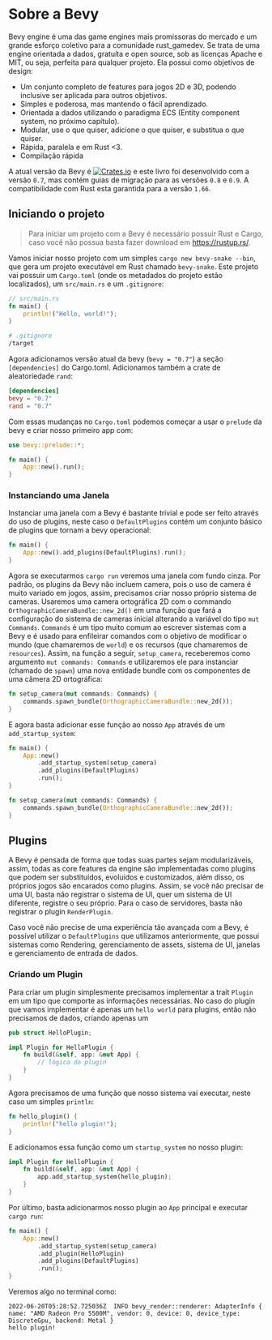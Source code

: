 # Sobre a Bevy

Bevy engine é uma das game engines mais promissoras do mercado e um grande esforço coletivo para a comunidade rust_gamedev. Se trata de uma engine orientada a dados, gratuíta e open source, sob as licenças Apache e MIT, ou seja, perfeita para qualquer projeto. Ela possui como objetivos de design:

* Um conjunto completo de features para jogos 2D e 3D, podendo inclusive ser aplicada para outros objetivos.
* Simples e poderosa, mas mantendo o fácil aprendizado.
* Orientada a dados utilizando o paradigma ECS (Entity component system, no próximo capítulo).
* Modular, use o que quiser, adicione o que quiser, e substitua o que quiser.
* Rápida, paralela e em Rust <3.
* Compilação rápida

A atual versão da Bevy é [![Crates.io](https://img.shields.io/crates/v/bevy.svg)](https://crates.io/crates/bevy) e este livro foi desenvolvido com a versão `0.7`, mas contém guias de migração para as versões `0.8` e `0.9`. A compatibilidade com Rust esta garantida para a versão `1.66`.

## Iniciando o projeto

> Para iniciar um projeto com a Bevy é necessário possuir Rust e Cargo, caso você não possua basta fazer download em https://rustup.rs/.

Vamos iniciar nosso projeto com um simples `cargo new bevy-snake --bin`, que gera um projeto executável em Rust chamado `bevy-snake`. Este projeto vai possuir um `Cargo.toml` (onde os metadados do projeto estão localizados), um `src/main.rs` e um `.gitignore`:

```rust
// src/main.rs
fn main() {
    println!("Hello, world!");
}
```

```sh
# .gitignore 
/target
```

Agora adicionamos versão atual da bevy (`bevy = "0.7"`) a seção `[dependencies]` do Cargo.toml. Adicionamos também a crate de aleatoriedade `rand`:

```toml
[dependencies]
bevy = "0.7"
rand = "0.7"
```

Com essas mudanças no `Cargo.toml` podemos começar a usar o `prelude` da bevy e criar nosso primeiro app com:

```rust
use bevy::prelude::*;

fn main() {
    App::new().run();
}
```

### Instanciando uma Janela

Instanciar uma janela com a Bevy é bastante trivial e pode ser feito através do uso de plugins, neste caso o `DefaultPlugins` contém um conjunto básico de plugins que tornam a bevy operacional:

```rust
fn main() {
    App::new().add_plugins(DefaultPlugins).run();
}
```

Agora se executarmos `cargo run` veremos uma janela com fundo cinza. Por padrão, os plugins da Bevy não incluem camera, pois o uso de camera é muito variado em jogos, assim, precisamos criar nosso próprio sistema de cameras. Usaremos uma camera ortográfica 2D com o commando `OrthographicCameraBundle::new_2d()` em uma função que fará a configuração do sistema de cameras inicial alterando a variável do tipo `mut Commands`. `Commands` é um tipo muito comum ao escrever sistemas com a Bevy e é usado para enfileirar comandos com o objetivo de modificar o mundo (que chamaremos de `world`) e os recursos (que chamaremos de `resources`). Assim, na função a seguir, `setup_camera`, receberemos como argumento `mut commands: Commands` e utilizaremos ele para instanciar (chamado de `spawn`) uma nova entidade bundle com os componentes de uma câmera 2D ortográfica:

```rust
fn setup_camera(mut commands: Commands) {
    commands.spawn_bundle(OrthographicCameraBundle::new_2d());
}
```

E agora basta adicionar esse função ao nosso `App` através de um `add_startup_system`:

```rust
fn main() {
    App::new()
        .add_startup_system(setup_camera)
        .add_plugins(DefaultPlugins)
        .run();
}

fn setup_camera(mut commands: Commands) {
    commands.spawn_bundle(OrthographicCameraBundle::new_2d());
}
```

## Plugins

A Bevy é pensada de forma que todas suas partes sejam modularizáveis, assim, todas as core features da engine são implementadas como plugins que podem ser substituídos, evoluídos e customizados, além disso, os próprios jogos são encarados como plugins. Assim, se você não precisar de uma UI, basta não registrar o sistema de UI, quer um sistema de UI diferente, registre o seu próprio. Para o caso de servidores, basta não registrar o plugin `RenderPlugin`.
 
Caso você não precise de uma experiência tão avançada com a Bevy, é possível utilizar o `DefaultPlugins` que utilizamos anteriormente, que possui sistemas como Rendering, gerenciamento de assets, sistema de UI, janelas e gerenciamento de entrada de dados.

### Criando um Plugin

Para criar um plugin simplesmente precisamos implementar a trait `Plugin` em um tipo que comporte as informações necessárias. No caso do plugin que vamos implementar é apenas um `hello world` para plugins, então não precisamos de dados, criando apenas um 

```rust
pub struct HelloPlugin;

impl Plugin for HelloPlugin {
    fn build(&self, app: &mut App) {
        // lógica do plugin
    }
}
```

Agora precisamos de uma função que nosso sistema vai executar, neste caso um simples `println`:

```rust
fn hello_plugin() {
    println!("hello plugin!");
}

```

E adicionamos essa função como um `startup_system` no nosso plugin:

```rust
impl Plugin for HelloPlugin {
    fn build(&self, app: &mut App) {
        app.add_startup_system(hello_plugin);
    }
}
```

Por último, basta adicionarmos nosso plugin ao `App` principal e executar `cargo run`:

```rust
fn main() {
    App::new()
        .add_startup_system(setup_camera)
        .add_plugin(HelloPlugin)
        .add_plugins(DefaultPlugins)
        .run();
}
```

Veremos algo no terminal como:

```
2022-06-20T05:28:52.725036Z  INFO bevy_render::renderer: AdapterInfo { name: "AMD Radeon Pro 5500M", vendor: 0, device: 0, device_type: DiscreteGpu, backend: Metal }
hello plugin!
```